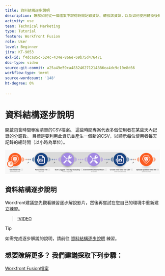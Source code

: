 ```yaml
---
title: 資料結構逐步說明
description: 瞭解如何從一個檔案中取得時間記錄資訊、轉換該資訊，以及如何使用轉換後的資料產生新檔案 [!DNL Adobe Workfront Fusion].
activity: use
team: Technical Marketing
type: Tutorial
feature: Workfront Fusion
role: User
level: Beginner
jira: KT-9053
exl-id: f4dca85c-524c-434e-866e-69b75d476471
doc-type: video
source-git-commit: a25a49e59ca483246271214886ea4dc9c10e8d66
workflow-type: tm+mt
source-wordcount: '148'
ht-degree: 0%

---
```


# 資料結構逐步說明

開啟包含時間專案清單的CSV檔案。 這些時間專案代表多個使用者在某些天內記錄的分鐘數。 目標是要利用此資訊並產生一個新的CSV，以顯示每位使用者每天記錄的總時間（以小時為單位）。

![Fusion情境的影像](assets/data-structures-and-data-stores-1.png)

## 資料結構逐步說明

Workfront建議您先觀看練習逐步解說影片，然後再嘗試在您自己的環境中重新建立練習。

>[!VIDEO](https://video.tv.adobe.com/v/335294/?quality=12&learn=on)

>[!TIP]
>
>如需完成逐步解說的說明，請前往 [資料結構逐步說明](https://experienceleague.adobe.com/docs/workfront-learn/tutorials-workfront/fusion/exercises/data-structures.html?lang=en) 練習。


## 想要瞭解更多？ 我們建議採取下列步驟：

[Workfront Fusion檔案](https://experienceleague.adobe.com/docs/workfront/using/adobe-workfront-fusion/workfront-fusion-2.html?lang=en)
